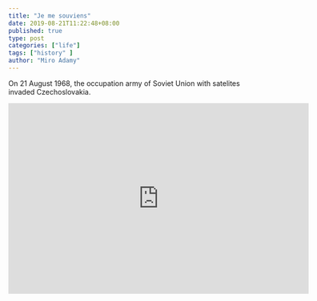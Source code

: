 ```yaml
---
title: "Je me souviens"
date: 2019-08-21T11:22:48+08:00
published: true
type: post
categories: ["life"]
tags: ["history" ]
author: "Miro Adamy"
---
```


On 21 August 1968, the occupation army of Soviet Union with satelites invaded Czechoslovakia.

<iframe width="600" height="380" src="https://www.youtube.com/embed/uxTm-xrXm5s" frameborder="0" allow="accelerometer; autoplay; encrypted-media; gyroscope; picture-in-picture" allowfullscreen></iframe>

